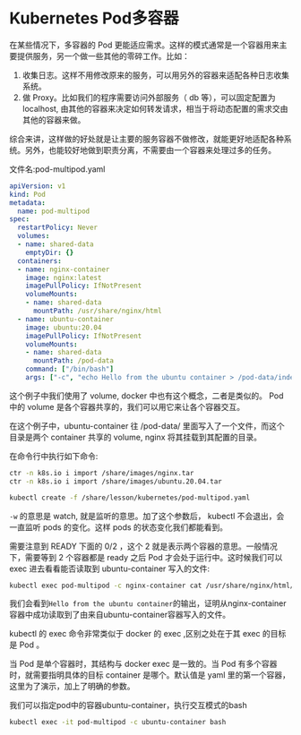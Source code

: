 # Kubernetes Pod多容器

在某些情况下，多容器的 Pod 更能适应需求。这样的模式通常是一个容器用来主要提供服务，另一个做一些其他的零碎工作。比如：

1. 收集日志。这样不用修改原来的服务，可以用另外的容器来适配各种日志收集系统。
2. 做 Proxy。比如我们的程序需要访问外部服务（ db 等），可以固定配置为 localhost, 由其他的容器来决定如何转发请求，相当于将动态配置的需求交由其他的容器来做。

综合来讲，这样做的好处就是让主要的服务容器不做修改，就能更好地适配各种系统。另外，也能较好地做到职责分离，不需要由一个容器来处理过多的任务。

文件名:pod-multipod.yaml

```yaml
apiVersion: v1
kind: Pod
metadata:
  name: pod-multipod
spec:
  restartPolicy: Never
  volumes:
  - name: shared-data
    emptyDir: {}
  containers:
  - name: nginx-container
    image: nginx:latest
    imagePullPolicy: IfNotPresent
    volumeMounts:
    - name: shared-data
      mountPath: /usr/share/nginx/html
  - name: ubuntu-container
    image: ubuntu:20.04
    imagePullPolicy: IfNotPresent
    volumeMounts:
    - name: shared-data
      mountPath: /pod-data
    command: ["/bin/bash"]
    args: ["-c", "echo Hello from the ubuntu container > /pod-data/index.html && sleep 3600"]
```

这个例子中我们使用了 volume, docker 中也有这个概念，二者是类似的。 Pod 中的 volume 是各个容器共享的，我们可以用它来让各个容器交互。

在这个例子中，ubuntu-container 往 /pod-data/ 里面写入了一个文件，而这个目录是两个 container 共享的 volume, nginx 将其挂载到其配置的目录。

在命令行中执行如下命令:

```bash
ctr -n k8s.io i import /share/images/nginx.tar
ctr -n k8s.io i import /share/images/ubuntu.20.04.tar

kubectl create -f /share/lesson/kubernetes/pod-multipod.yaml
```

`-w` 的意思是 watch, 就是监听的意思。加了这个参数后， kubectl 不会退出，会一直监听 pods 的变化。这样 pods 的状态变化我们都能看到。

需要注意到 READY 下面的 0/2 ，这个 2 就是表示两个容器的意思。一般情况下，需要等到 2 个容器都是 ready 之后 Pod 才会处于运行中。这时候我们可以 exec 进去看看能否读取到 ubuntu-container 写入的文件:

```bash
kubectl exec pod-multipod -c nginx-container cat /usr/share/nginx/html/index.html
```

我们会看到`Hello from the ubuntu container`的输出，证明从nginx-container容器中成功读取到了由来自ubuntu-container容器写入的文件。



kubectl 的 exec 命令非常类似于 docker 的 exec ,区别之处在于其 exec 的目标是 Pod 。

当 Pod 是单个容器时，其结构与 docker exec 是一致的。当 Pod 有多个容器时，就需要指明具体的目标 container 是哪个。默认值是 yaml 里的第一个容器，这里为了演示，加上了明确的参数。

我们可以指定pod中的容器ubuntu-container，执行交互模式的bash

```bash
kubectl exec -it pod-multipod -c ubuntu-container bash
```

